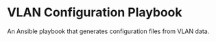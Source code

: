 # VLAN Configuration Playbook

An Ansible playbook that generates configuration files from VLAN data.
